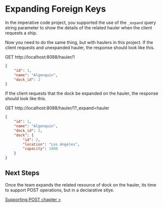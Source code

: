 # Expanding Foreign Keys

In the imperative code project, you supported the use of the `_expand` query string parameter to show the details of the related hauler when the client requests a ship.

Now you need to do the same thing, but with haulers in this project. If the client requests and unexpanded hauler, the response should look like this.

GET http://localhost:8088/hauler/1

```json
{
    "id": 1,
    "name": "Algonquin",
    "dock_id": 2
}
```

If the client requests that the dock be expanded on the hauler, the response should look like this.

GET http://localhost:8088/hauler/1?_expand=hauler

```json
{
    "id": 1,
    "name": "Algonquin",
    "dock_id": 2,
    "dock": {
        "id": 2,
        "location": "Los Angeles",
        "capacity": 1800
    }
}
```

## Next Steps

Once the team expands the related resource of dock on the hauler, its time to support POST operations, but in a declarative stlye.

[Supporting POST chapter >](./SS_API_DECLARATIVE_POST.md)